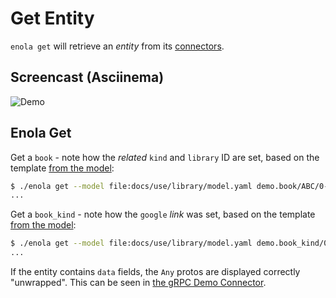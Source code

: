 <!--
    SPDX-License-Identifier: Apache-2.0

    Copyright 2023 The Enola <https://enola.dev> Authors

    Licensed under the Apache License, Version 2.0 (the "License");
    you may not use this file except in compliance with the License.
    You may obtain a copy of the License at

        https://www.apache.org/licenses/LICENSE-2.0

    Unless required by applicable law or agreed to in writing, software
    distributed under the License is distributed on an "AS IS" BASIS,
    WITHOUT WARRANTIES OR CONDITIONS OF ANY KIND, either express or implied.
    See the License for the specific language governing permissions and
    limitations under the License.
-->

# Get Entity

`enola get` will retrieve an _entity_ from its [connectors](../connector/index.md).

## Screencast (Asciinema)

![Demo](script.svg)

## Enola Get

Get a `book` - note how the _related_ `kind` and `library` ID are set, based on the template
[from the model](../library/index.md):

```bash cd .././.././..
$ ./enola get --model file:docs/use/library/model.yaml demo.book/ABC/0-13-140731-7/1
...
```

Get a `book_kind` - note how the `google` _link_ was set, based on the template
[from the model](../library/index.md):

```bash cd .././.././..
$ ./enola get --model file:docs/use/library/model.yaml demo.book_kind/0-13-140731-7
...
```

If the entity contains `data` fields, the `Any` protos are displayed correctly "unwrapped".
This can be seen in [the gRPC Demo Connector](../connector/index.md#grpc).
